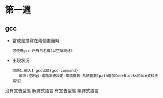 # 第一週

## gcc
* 當成是描寫在兩個畫面時

   ```
   可使用gcc 所有的名稱(以空隔間格)
   ```

* 出現狀況

   ```
   問題1.輸入$ gcc出錯{gcc command}
      解決:控制台-進階系統設定-環境變數-系統變數[path增加CodeBlocks的bin資料夾路徑]
   ```
沒有宣告型態 解譯式語言
有宣告型態 編譯式語言